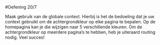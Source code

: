 #Oefening 20/7

Maak gebruik van de globale context. Hierbij is het de bedoeling dat je uw context gebruikt om de achtergrondkleur op elke pagina te bepalen. Op de homepagina kan je die wijzigen naar 5 verschillende kleuren. Om de achtergrondkleur op meerdere pagina’s te hebben, heb je uiteraard routing nodig. Veel succes!
